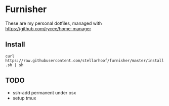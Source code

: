 # Furnisher

These are my personal dotfiles, managed with https://github.com/rycee/home-manager

## Install

`curl https://raw.githubusercontent.com/stellarhoof/furnisher/master/install.sh | sh`

## TODO

- ssh-add permanent under osx
- setup tmux
